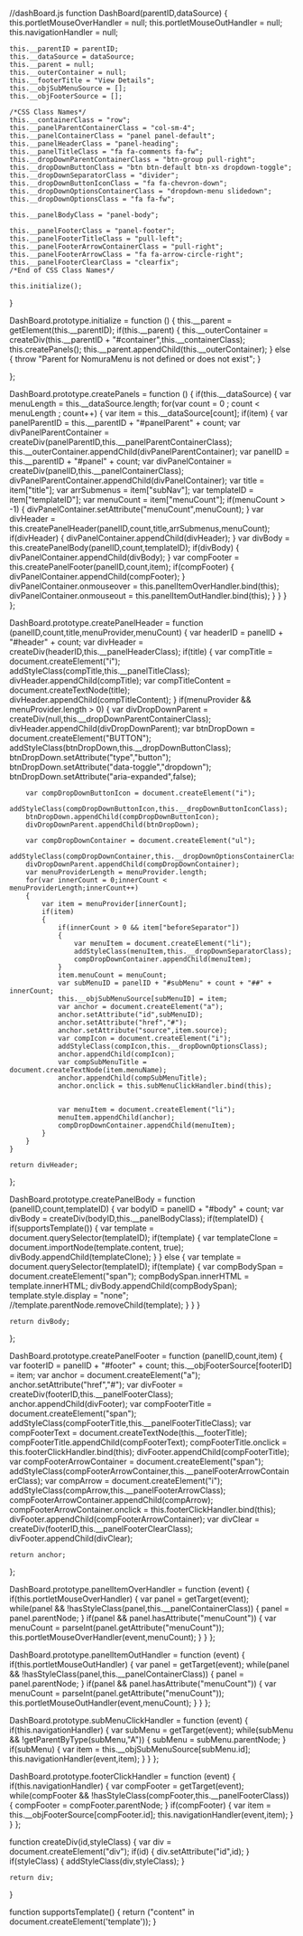 //dashBoard.js
function DashBoard(parentID,dataSource) 
{
	this.portletMouseOverHandler = null;
	this.portletMouseOutHandler = null;
	this.navigationHandler = null;
	
	this.__parentID = parentID;
	this.__dataSource = dataSource;
	this.__parent = null;
	this.__outerContainer = null;
	this.__footerTitle = "View Details";
	this.__objSubMenuSource = [];
	this.__objFooterSource = [];
	
	/*CSS Class Names*/
	this.__containerClass = "row";
	this.__panelParentContainerClass = "col-sm-4";
	this.__panelContainerClass = "panel panel-default";
	this.__panelHeaderClass = "panel-heading";
	this.__panelTitleClass = "fa fa-comments fa-fw";
	this.__dropDownParentContainerClass = "btn-group pull-right";
	this.__dropDownButtonClass = "btn btn-default btn-xs dropdown-toggle";
	this.__dropDownSeparatorClass = "divider";
	this.__dropDownButtonIconClass = "fa fa-chevron-down";
	this.__dropDownOptionsContainerClass = "dropdown-menu slidedown";
	this.__dropDownOptionsClass = "fa fa-fw";
	
	this.__panelBodyClass = "panel-body";
	
	this.__panelFooterClass = "panel-footer";
	this.__panelFooterTitleClass = "pull-left";
	this.__panelFooterArrowContainerClass = "pull-right";
	this.__panelFooterArrowClass = "fa fa-arrow-circle-right";
	this.__panelFooterClearClass = "clearfix";
	/*End of CSS Class Names*/
	
	this.initialize();
}

DashBoard.prototype.initialize = function () 
{
	 this.__parent = getElement(this.__parentID);
	 if(this.__parent)
	 {
		 this.__outerContainer = createDiv(this.__parentID + "#container",this.__containerClass);
		 this.createPanels();
		 this.__parent.appendChild(this.__outerContainer);
	 }
	 else
	 {
		 throw "Parent for NomuraMenu is not defined or does not exist";
	 }
	
};

DashBoard.prototype.createPanels = function () 
{
	if(this.__dataSource)
	{
		var menuLength = this.__dataSource.length;
		for(var count =  0 ; count < menuLength ; count++)
		{
			var item =  this.__dataSource[count];
			if(item)
			{
				var panelParentID = this.__parentID + "#panelParent" + count;
				var divPanelParentContainer = createDiv(panelParentID,this.__panelParentContainerClass);
				this.__outerContainer.appendChild(divPanelParentContainer);
				var panelID = this.__parentID + "#panel" + count;
				var divPanelContainer = createDiv(panelID,this.__panelContainerClass);
				divPanelParentContainer.appendChild(divPanelContainer);
				var title = item["title"];
				var arrSubmenus = item["subNav"];
				var templateID =  item["templateID"];
				var menuCount =  item["menuCount"];
				if(menuCount > -1)
				{
					divPanelContainer.setAttribute("menuCount",menuCount);
				}
				var divHeader = this.createPanelHeader(panelID,count,title,arrSubmenus,menuCount);
				if(divHeader)
				{
					divPanelContainer.appendChild(divHeader);
				}
				var divBody = this.createPanelBody(panelID,count,templateID);
				if(divBody)
				{
					divPanelContainer.appendChild(divBody);
				}
				var compFooter = this.createPanelFooter(panelID,count,item);
				if(compFooter)
				{
					divPanelContainer.appendChild(compFooter);
				}
				divPanelContainer.onmouseover = this.panelItemOverHandler.bind(this);
				divPanelContainer.onmouseout = this.panelItemOutHandler.bind(this);
			}
		}
	}
};

DashBoard.prototype.createPanelHeader = function (panelID,count,title,menuProvider,menuCount) 
{
	var headerID = panelID + "#header" + count;
	var divHeader = createDiv(headerID,this.__panelHeaderClass);
	if(title)
	{
		var compTitle = document.createElement("i");
		addStyleClass(compTitle,this.__panelTitleClass);
		divHeader.appendChild(compTitle);
		var compTitleContent = document.createTextNode(title);
		divHeader.appendChild(compTitleContent);
	}
	if(menuProvider && menuProvider.length > 0)
	{
		var divDropDownParent = createDiv(null,this.__dropDownParentContainerClass);
		divHeader.appendChild(divDropDownParent);
		var btnDropDown = document.createElement("BUTTON");
		addStyleClass(btnDropDown,this.__dropDownButtonClass);
		btnDropDown.setAttribute("type","button");
		btnDropDown.setAttribute("data-toggle","dropdown");
		btnDropDown.setAttribute("aria-expanded",false);
		
		var compDropDownButtonIcon = document.createElement("i");
		addStyleClass(compDropDownButtonIcon,this.__dropDownButtonIconClass);
		btnDropDown.appendChild(compDropDownButtonIcon);
		divDropDownParent.appendChild(btnDropDown);
		
		var compDropDownContainer = document.createElement("ul");
		addStyleClass(compDropDownContainer,this.__dropDownOptionsContainerClass);
		divDropDownParent.appendChild(compDropDownContainer);
		var menuProviderLength = menuProvider.length;
		for(var innerCount = 0;innerCount < menuProviderLength;innerCount++)
		{
			var item = menuProvider[innerCount];
			if(item)
			{
				if(innerCount > 0 && item["beforeSeparator"])
				{
					var menuItem = document.createElement("li");
					addStyleClass(menuItem,this.__dropDownSeparatorClass);
		            compDropDownContainer.appendChild(menuItem);
				}
				item.menuCount = menuCount;
				var subMenuID = panelID + "#subMenu" + count + "##" + innerCount;
				this.__objSubMenuSource[subMenuID] = item;
				var anchor = document.createElement("a");
				anchor.setAttribute("id",subMenuID);
				anchor.setAttribute("href","#");
				anchor.setAttribute("source",item.source);
				var compIcon = document.createElement("i");
				addStyleClass(compIcon,this.__dropDownOptionsClass);
				anchor.appendChild(compIcon);
				var compSubMenuTitle = document.createTextNode(item.menuName);
				anchor.appendChild(compSubMenuTitle);
				anchor.onclick = this.subMenuClickHandler.bind(this);
			    
				
				var menuItem = document.createElement("li");
	            menuItem.appendChild(anchor);
	            compDropDownContainer.appendChild(menuItem);
			}
		}
	}
	
	return divHeader;
};

DashBoard.prototype.createPanelBody = function (panelID,count,templateID) 
{
	var bodyID = panelID + "#body" + count;
	var divBody = createDiv(bodyID,this.__panelBodyClass);
	if(templateID)
	{
		if(supportsTemplate())
		{
			var template = document.querySelector(templateID);
			if(template)
			{
				var templateClone = document.importNode(template.content, true);
				divBody.appendChild(templateClone);
			}
		}
		else
		{
			var template = document.querySelector(templateID);
			if(template)
			{
				var compBodySpan = document.createElement("span");
				compBodySpan.innerHTML = template.innerHTML;
				divBody.appendChild(compBodySpan);
				template.style.display = "none";
				//template.parentNode.removeChild(template);
			}
		}
	}
	
	return divBody;
};

DashBoard.prototype.createPanelFooter = function (panelID,count,item) 
{	
	var footerID = panelID + "#footer" + count;
	this.__objFooterSource[footerID] = item;
	var anchor = document.createElement("a");
	anchor.setAttribute("href","#");
	var divFooter = createDiv(footerID,this.__panelFooterClass);
	anchor.appendChild(divFooter);
	var compFooterTitle = document.createElement("span");
	addStyleClass(compFooterTitle,this.__panelFooterTitleClass);
	var compFooterText = document.createTextNode(this.__footerTitle);
	compFooterTitle.appendChild(compFooterText);
	compFooterTitle.onclick = this.footerClickHandler.bind(this); 
	divFooter.appendChild(compFooterTitle);
	var compFooterArrowContainer = document.createElement("span");
	addStyleClass(compFooterArrowContainer,this.__panelFooterArrowContainerClass);
	var compArrow = document.createElement("i");
	addStyleClass(compArrow,this.__panelFooterArrowClass);
	compFooterArrowContainer.appendChild(compArrow);
	compFooterArrowContainer.onclick = this.footerClickHandler.bind(this); 
	divFooter.appendChild(compFooterArrowContainer);
	var divClear = createDiv(footerID,this.__panelFooterClearClass);
	divFooter.appendChild(divClear);
	
	return anchor;
};

DashBoard.prototype.panelItemOverHandler = function (event) 
{
	if(this.portletMouseOverHandler)
	{
		var panel = getTarget(event);
	    while(panel && !hasStyleClass(panel,this.__panelContainerClass))
	    {
	    	panel = panel.parentNode;
	    }
		if(panel && panel.hasAttribute("menuCount"))
		{
			var menuCount = parseInt(panel.getAttribute("menuCount"));
			this.portletMouseOverHandler(event,menuCount);
		}
	}
};

DashBoard.prototype.panelItemOutHandler = function (event) 
{
	if(this.portletMouseOutHandler)
	{
		var panel = getTarget(event);
	    while(panel && !hasStyleClass(panel,this.__panelContainerClass))
	    {
	    	panel = panel.parentNode;
	    }
		if(panel && panel.hasAttribute("menuCount"))
		{
			var menuCount = parseInt(panel.getAttribute("menuCount"));
			this.portletMouseOutHandler(event,menuCount);
		}
	}
};

DashBoard.prototype.subMenuClickHandler = function (event) 
{
	if(this.navigationHandler)
	{
		var subMenu = getTarget(event);
	    while(subMenu && !getParentByType(subMenu,"A"))
	    {
	    	subMenu = subMenu.parentNode;
	    }
		if(subMenu)
		{
			var item = this.__objSubMenuSource[subMenu.id];
			this.navigationHandler(event,item);
		}
	}
};

DashBoard.prototype.footerClickHandler = function (event) 
{
	if(this.navigationHandler)
	{
		var compFooter = getTarget(event);
	    while(compFooter && !hasStyleClass(compFooter,this.__panelFooterClass))
	    {
	    	compFooter = compFooter.parentNode;
	    }
		if(compFooter)
		{
			var item = this.__objFooterSource[compFooter.id];
			this.navigationHandler(event,item);
		}
	}
};


function createDiv(id,styleClass)
{
	var div = document.createElement("div");
	if(id)
	{
		div.setAttribute("id",id);
	}
	if(styleClass)
	{
		addStyleClass(div,styleClass);
	}
	
	return div;
}

function supportsTemplate() 
{
    return ("content" in document.createElement('template'));
}

